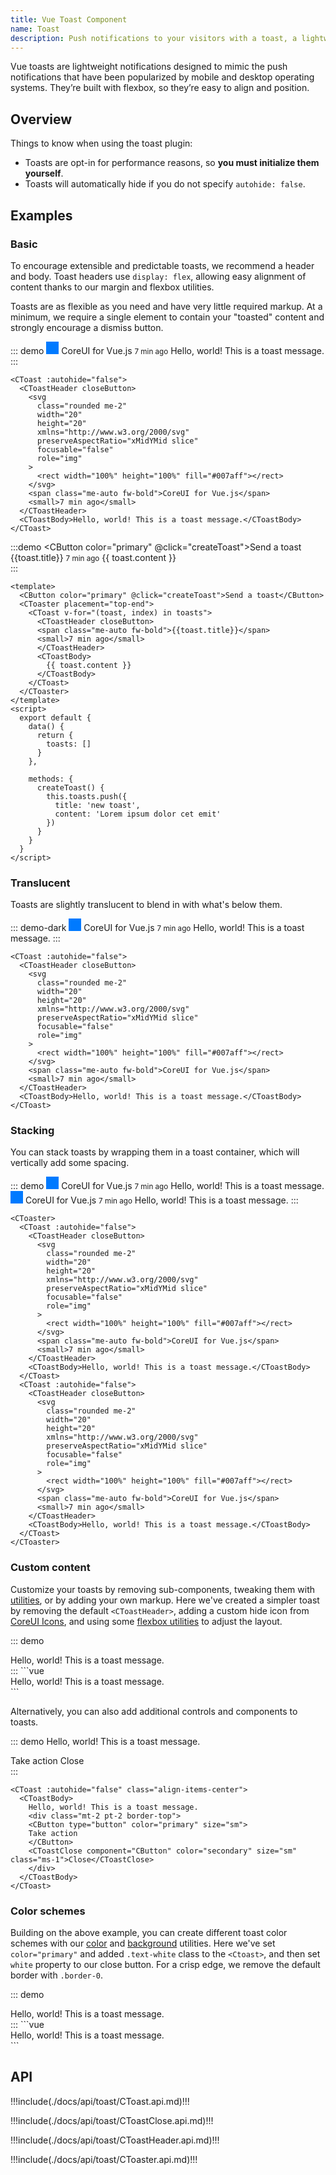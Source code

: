 ```yaml
---
title: Vue Toast Component
name: Toast
description: Push notifications to your visitors with a toast, a lightweight and easily customizable alert message.
---
```


Vue toasts are lightweight notifications designed to mimic the push notifications that have been popularized by mobile and desktop operating systems. They’re built with flexbox, so they’re easy to align and position.

## Overview

Things to know when using the toast plugin:

- Toasts are opt-in for performance reasons, so **you must initialize them yourself**.
- Toasts will automatically hide if you do not specify `autohide: false`.

## Examples

### Basic

To encourage extensible and predictable toasts, we recommend a header and body. Toast headers use `display: flex`, allowing easy alignment of content thanks to our margin and flexbox utilities.

Toasts are as flexible as you need and have very little required markup. At a minimum, we require a single element to contain your "toasted" content and strongly encourage a dismiss button.

::: demo
<CToast :autohide="false">
<CToastHeader closeButton>
<svg
      class="rounded me-2"
      width="20"
      height="20"
      xmlns="http://www.w3.org/2000/svg"
      preserveAspectRatio="xMidYMid slice"
      focusable="false"
      role="img"
    >
<rect width="100%" height="100%" fill="#007aff"></rect>
</svg>
<span class="me-auto fw-bold">CoreUI for Vue.js</span>
<small>7 min ago</small>
</CToastHeader>
<CToastBody>Hello, world! This is a toast message.</CToastBody>
</CToast>
:::

```vue
<CToast :autohide="false">
  <CToastHeader closeButton>
    <svg
      class="rounded me-2"
      width="20"
      height="20"
      xmlns="http://www.w3.org/2000/svg"
      preserveAspectRatio="xMidYMid slice"
      focusable="false"
      role="img"
    >
      <rect width="100%" height="100%" fill="#007aff"></rect>
    </svg>
    <span class="me-auto fw-bold">CoreUI for Vue.js</span>
    <small>7 min ago</small>
  </CToastHeader>
  <CToastBody>Hello, world! This is a toast message.</CToastBody>
</CToast>
```

:::demo
<CButton color="primary" @click="createToast">Send a toast</CButton>
<CToaster placement="top-end">
  <CToast v-for="(toast, index) in toasts">
    <CToastHeader closeButton>
    <span class="me-auto fw-bold">{{toast.title}}</span>
    <small>7 min ago</small>
    </CToastHeader>
    <CToastBody>
      {{ toast.content }}
    </CToastBody>  
  </CToast>
</CToaster>
:::
```vue
<template>
  <CButton color="primary" @click="createToast">Send a toast</CButton>
  <CToaster placement="top-end">
    <CToast v-for="(toast, index) in toasts">
      <CToastHeader closeButton>
      <span class="me-auto fw-bold">{{toast.title}}</span>
      <small>7 min ago</small>
      </CToastHeader>
      <CToastBody>
        {{ toast.content }}
      </CToastBody>  
    </CToast>
  </CToaster>
</template>
<script>
  export default {
    data() {
      return {
        toasts: []
      }
    },
    
    methods: {
      createToast() {
        this.toasts.push({
          title: 'new toast',
          content: 'Lorem ipsum dolor cet emit'
        })
      }
    }
  }
</script>
```

<script>
  export default {
    data() {
      return {
        toasts: []
      }
    },
    
    methods: {
      createToast() {
        this.toasts.push({
          title: 'new toast',
          content: 'Lorem ipsum dolor cet emit'
        })
      }
    }
  }
</script>

### Translucent

Toasts are slightly translucent to blend in with what's below them.

::: demo-dark
<CToast :autohide="false">
<CToastHeader closeButton>
<svg
      class="rounded me-2"
      width="20"
      height="20"
      xmlns="http://www.w3.org/2000/svg"
      preserveAspectRatio="xMidYMid slice"
      focusable="false"
      role="img"
    >
<rect width="100%" height="100%" fill="#007aff"></rect>
</svg>
<span class="me-auto fw-bold">CoreUI for Vue.js</span>
<small>7 min ago</small>
</CToastHeader>
<CToastBody>Hello, world! This is a toast message.</CToastBody>
</CToast>
:::

```vue
<CToast :autohide="false">
  <CToastHeader closeButton>
    <svg
      class="rounded me-2"
      width="20"
      height="20"
      xmlns="http://www.w3.org/2000/svg"
      preserveAspectRatio="xMidYMid slice"
      focusable="false"
      role="img"
    >
      <rect width="100%" height="100%" fill="#007aff"></rect>
    </svg>
    <span class="me-auto fw-bold">CoreUI for Vue.js</span>
    <small>7 min ago</small>
  </CToastHeader>
  <CToastBody>Hello, world! This is a toast message.</CToastBody>
</CToast>
```

### Stacking

You can stack toasts by wrapping them in a toast container, which will vertically add some spacing.

::: demo
<CToaster>
<CToast :autohide="false">
<CToastHeader closeButton>
<svg
        class="rounded me-2"
        width="20"
        height="20"
        xmlns="http://www.w3.org/2000/svg"
        preserveAspectRatio="xMidYMid slice"
        focusable="false"
        role="img"
      >
<rect width="100%" height="100%" fill="#007aff"></rect>
</svg>
<span class="me-auto fw-bold">CoreUI for Vue.js</span>
<small>7 min ago</small>
</CToastHeader>
<CToastBody>Hello, world! This is a toast message.</CToastBody>
</CToast>
<CToast :autohide="false">
<CToastHeader closeButton>
<svg
        class="rounded me-2"
        width="20"
        height="20"
        xmlns="http://www.w3.org/2000/svg"
        preserveAspectRatio="xMidYMid slice"
        focusable="false"
        role="img"
      >
<rect width="100%" height="100%" fill="#007aff"></rect>
</svg>
<span class="me-auto fw-bold">CoreUI for Vue.js</span>
<small>7 min ago</small>
</CToastHeader>
<CToastBody>Hello, world! This is a toast message.</CToastBody>
</CToast>
</CToaster>
:::

```vue
<CToaster>
  <CToast :autohide="false">
    <CToastHeader closeButton>
      <svg
        class="rounded me-2"
        width="20"
        height="20"
        xmlns="http://www.w3.org/2000/svg"
        preserveAspectRatio="xMidYMid slice"
        focusable="false"
        role="img"
      >
        <rect width="100%" height="100%" fill="#007aff"></rect>
      </svg>
      <span class="me-auto fw-bold">CoreUI for Vue.js</span>
      <small>7 min ago</small>
    </CToastHeader>
    <CToastBody>Hello, world! This is a toast message.</CToastBody>
  </CToast>
  <CToast :autohide="false">
    <CToastHeader closeButton>
      <svg
        class="rounded me-2"
        width="20"
        height="20"
        xmlns="http://www.w3.org/2000/svg"
        preserveAspectRatio="xMidYMid slice"
        focusable="false"
        role="img"
      >
        <rect width="100%" height="100%" fill="#007aff"></rect>
      </svg>
      <span class="me-auto fw-bold">CoreUI for Vue.js</span>
      <small>7 min ago</small>
    </CToastHeader>
    <CToastBody>Hello, world! This is a toast message.</CToastBody>
  </CToast>
</CToaster>
```

### Custom content

Customize your toasts by removing sub-components, tweaking them with [utilities](https://coreui.io/docs/4.0/utilities/api), or by adding your own markup. Here we've created a simpler toast by removing the default `<CToastHeader>`, adding a custom hide icon from [CoreUI Icons](https://icons.coreui.io), and using some [flexbox utilities](https://coreui.io/docs/4.0/utilities/flex) to adjust the layout.

::: demo
<CToast :autohide="false" class="align-items-center">

  <div class="d-flex">
    <CToastBody>Hello, world! This is a toast message.</CToastBody>
    <CToastClose class="me-2 m-auto"/>
  </div>
</CToast>
:::
```vue
<CToast :autohide="false" class="align-items-center">
  <div class="d-flex">
    <CToastBody>Hello, world! This is a toast message.</CToastBody>
    <CToastClose class="me-2 m-auto"/>
  </div>
</CToast>
```

Alternatively, you can also add additional controls and components to toasts.

::: demo
<CToast :autohide="false" class="align-items-center">
  <CToastBody>
    Hello, world! This is a toast message.
    <div class="mt-2 pt-2 border-top">
    <CButton type="button" color="primary" size="sm">
    Take action
    </CButton>
    <CToastClose component="CButton" color="secondary" size="sm" class="ms-1">Close</CToastClose>
    </div>
  </CToastBody>
</CToast>
:::
```vue
<CToast :autohide="false" class="align-items-center">
  <CToastBody>
    Hello, world! This is a toast message.
    <div class="mt-2 pt-2 border-top">
    <CButton type="button" color="primary" size="sm">
    Take action
    </CButton>
    <CToastClose component="CButton" color="secondary" size="sm" class="ms-1">Close</CToastClose>
    </div>
  </CToastBody>
</CToast>
```

### Color schemes

Building on the above example, you can create different toast color schemes with our [color](https://coreui.io/docs/4.0/utilities/colors) and [background](https://coreui.io/docs/4.0//utilities/background) utilities. Here we've set `color="primary"` and added `.text-white` class to the `<Ctoast>`, and then set `white` property to our close button. For a crisp edge, we remove the default border with `.border-0`.

::: demo
<CToast :autohide="false" color="primary" class="text-white align-items-center">

  <div class="d-flex">
    <CToastBody>Hello, world! This is a toast message.</CToastBody>
    <CToastClose class="me-2 m-auto" white />
  </div>
</CToast>
:::
```vue
<CToast :autohide="false" color="primary" class="text-white align-items-center">
  <div class="d-flex">
    <CToastBody>Hello, world! This is a toast message.</CToastBody>
    <CToastClose class="me-2 m-auto" white />
  </div>
</CToast>
```

## API

!!!include(./docs/api/toast/CToast.api.md)!!!

!!!include(./docs/api/toast/CToastClose.api.md)!!!

!!!include(./docs/api/toast/CToastHeader.api.md)!!!

!!!include(./docs/api/toast/CToaster.api.md)!!!